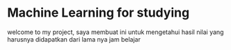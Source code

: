 
<h1>Machine Learning for studying</h1>
welcome to my project, saya membuat ini untuk mengetahui hasil nilai yang harusnya didapatkan dari lama nya jam belajar
